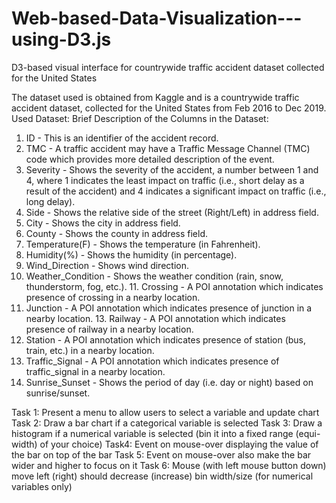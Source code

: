 # Web-based-Data-Visualization---using-D3.js
D3-based visual interface for countrywide traffic accident dataset collected for the United States  

The dataset used is obtained from Kaggle and is a countrywide traffic accident dataset, collected for the United States from Feb 2016 to Dec 2019.
Used Dataset:
Brief Description of the Columns in the Dataset:
1. ID - This is an identifier of the accident record.
2. TMC - A traffic accident may have a Traffic Message Channel (TMC) code which provides
more detailed description of the event.
3. Severity - Shows the severity of the accident, a number between 1 and 4, where 1
indicates the least impact on traffic (i.e., short delay as a result of the accident) and 4
indicates a significant impact on traffic (i.e., long delay).
4. Side - Shows the relative side of the street (Right/Left) in address field.
5. City - Shows the city in address field.
6. County - Shows the county in address field.
7. Temperature(F) - Shows the temperature (in Fahrenheit).
8. Humidity(%) - Shows the humidity (in percentage).
9. Wind_Direction - Shows wind direction.
10. Weather_Condition - Shows the weather condition (rain, snow, thunderstorm, fog, etc.). 11. Crossing - A POI annotation which indicates presence of crossing in a nearby location.
12. Junction - A POI annotation which indicates presence of junction in a nearby location. 13. Railway - A POI annotation which indicates presence of railway in a nearby location.
14. Station - A POI annotation which indicates presence of station (bus, train, etc.) in a nearby
location.
15. Traffic_Signal - A POI annotation which indicates presence of traffic_signal in a nearby
location.
16. Sunrise_Sunset - Shows the period of day (i.e. day or night) based on sunrise/sunset.
 


Task 1: Present a menu to allow users to select a variable and update chart
Task 2: Draw a bar chart if a categorical variable is selected
Task 3: Draw a histogram if a numerical variable is selected (bin it into a fixed range (equi-width) of your choice)
Task4: Event on mouse-over displaying the value of the bar on top of the bar
Task 5: Event on mouse-over also make the bar wider and higher to focus on it
Task 6: Mouse (with left mouse button down) move left (right) should decrease (increase) bin width/size (for numerical variables only)
